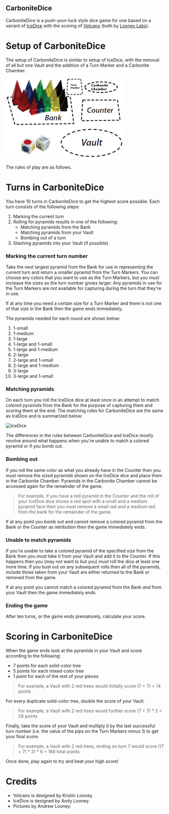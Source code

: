 CarboniteDice
-------------

CarboniteDice is a push-your-luck style dice game for one based on a variant of [IceDice](http://www.looneylabs.com/games/icedice) with the scoring of [Volcano](http://www.wunderland.com/WTS/Kristin/Games/Volcano.html) (both by [Looney Labs](http://www.looneylabs.com)). 

Setup of CarboniteDice
======================

The setup of CarboniteDice is similar to setup of IceDice, with the removal of all but one Vault and the addition of a Turn Marker and a Carbonite Chamber.

![Setup](https://raw.githubusercontent.com/fogus/spiel/master/pyramidenspiel/carbonite-dice/graphics/cd-setup.jpg)

The rules of play are as follows.

Turns in CarboniteDice
======================

You have 10 turns in CarboniteDice to get the highest score possible.  Each turn consists of the following steps:

1. Marking the current turn
2. Rolling for pyramids results in one of the following:
    * Matching pyramids from the Bank
	* Matching pyramids from your Vault
	* Bombing out of a turn
3. Stashing pyramids into your Vault (if possible)

### Marking the current turn number

Take the next largest pyramid from the Bank for use in representing the current turn and return a smaller pyramid from the Turn Markers.  You can choose any colors that you want to use as the Turn Markers, but you *must* increase the sizes as the turn number grows larger. Any pyramids in use for the Turn Markers are *not* available for capturing during the turn that they're in use.

If at any time you need a certain size for a Turn Marker and there is not one of that size in the Bank then the game ends immediately.

The pyramids needed for each round are shown below:

1.  1-small
2.  1-medium
3.  1-large
4.  1-large and 1-small
5.  1-large and 1-medium
6.  2-large
7.  2-large and 1-small
8.  2-large and 1-medium
9.  3-large
10. 3-large and 1-small

### Matching pyramids

On each turn you roll the IceDice dice at least once in an attempt to match colored pyramids from the Bank for the purpose of capturing them and scoring them at the end.  The matching rules for CarboniteDice are the same as IceDice and is summarized below:

![IceDice](http://www.looneylabs.com/sites/default/files/IceDice2.jpg)

The differences in the rules between CarboniteDice and IceDice mostly revolve around what happens when you're unable to match a colored pyramid or if you bomb out.

### Bombing out

If you roll the same color as what you already have in the Counter then you *must* remove the sized pyramids shown on the IceDice dice and place them in the Carbonite Chamber.  Pyramids in the Carbonite Chamber cannot be accessed again for the remainder of the game.  

> For example, if you have a red pyramid in the Counter and 
> the roll of your IceDice dice shows a red spot with a small 
> and a medium pyramid face then you *must* remove a small red 
> *and* a medium red from the bank for the remainder of the game.

If at any point you bomb out and cannot remove a colored pyramid from the Bank or the Counter as retribution then the game immediately ends.

### Unable to match pyramids

If you're unable to take a colored pyramid of the specified size from the Bank then you *must* take it from your Vault and add it to the Counter.  If this happens then you (may not want to but you) *must* roll the dice at least one more time.  If you bust out on any subsequent rolls then all of the pyramids, include those taken from your Vault are either returned to the Bank or removed from the game.

If at any point you cannot match a colored pyramid from the Bank *and* from your Vault then the game immediately ends.

### Ending the game

After ten turns, or the game ends prematurely, calculate your score.

Scoring in CarboniteDice
========================

When the game ends look at the pyramids in your Vault and score according to the following:

* 7 points for each solid-color tree
* 5 points for each mixed-color tree
* 1 point for each of the rest of your pieces

> For example, a Vault with 2 red trees would initially score 
> (7 + 7) = 14 points

For every duplicate solid-color tree, double the score of your Vault.

> For example, a Vault with 2 red trees would further score 
> (7 + 7) * 2 = 28 points

Finally, take the score of your Vault and multiply it by the last successful turn number (i.e. the value of the pips on the Turn Markers minus 1) to get your final score.

> For example, a Vault with 2 red trees, ending on turn 7 would score
> ((7 + 7) * 2) * 6 = 168 total points

Once done, play again to try and beat your high score!

Credits
=======

* Volcano is designed by Kristin Looney.
* IceDice is designed by Andy Looney.
* Pictures by Andrew Looney.

